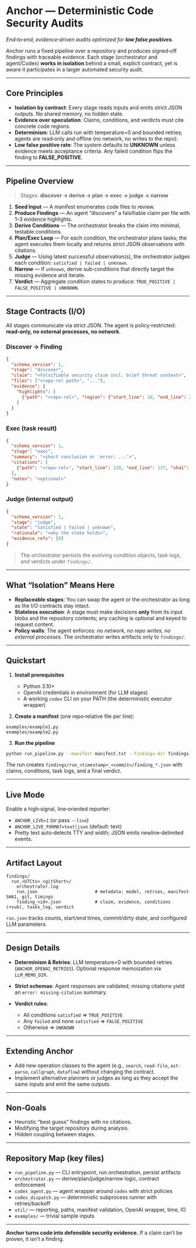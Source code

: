 # Anchor — Deterministic Code Security Audits

*End‑to‑end, evidence‑driven audits optimized for **low false positives**.*

Anchor runs a fixed pipeline over a repository and produces signed‑off findings with traceable evidence. Each stage (orchestrator and agent/Codex) **works in isolation** behind a small, explicit contract, yet is aware it participates in a larger automated security audit.

---

## Core Principles

* **Isolation by contract**: Every stage reads inputs and emits strict JSON outputs. No shared memory, no hidden state.
* **Evidence over speculation**: Claims, conditions, and verdicts must cite concrete code regions.
* **Determinism**: LLM calls run with temperature=0 and bounded retries; agents are read‑only and offline (no network, no writes to the repo).
* **Low false positive rate**: The system defaults to **UNKNOWN** unless evidence meets acceptance criteria. Any failed condition flips the finding to **FALSE\_POSITIVE**.

---

## Pipeline Overview

> Stages: **discover → derive → plan → exec → judge → narrow**

1. **Seed Input** — A manifest enumerates code files to review.
2. **Produce Findings** — An agent “discovers” a falsifiable claim per file with 1–3 evidence highlights.
3. **Derive Conditions** — The orchestrator breaks the claim into minimal, testable conditions.
4. **Plan/Exec Loop** — For each condition, the orchestrator plans tasks; the agent executes them locally and returns strict JSON observations with citations.
5. **Judge** — Using latest successful observation(s), the orchestrator judges each condition: `satisfied | failed | unknown`.
6. **Narrow** — If `unknown`, derive sub‑conditions that directly target the missing evidence and iterate.
7. **Verdict** — Aggregate condition states to produce: `TRUE_POSITIVE | FALSE_POSITIVE | UNKNOWN`.

---

## Stage Contracts (I/O)

All stages communicate via strict JSON. The agent is policy‑restricted: **read‑only, no external processes, no network**.

### Discover → Finding

```json
{
  "schema_version": 1,
  "stage": "discover",
  "claim": "<falsifiable security claim incl. brief threat context>",
  "files": ["<repo-rel path>", "..."],
  "evidence": {
    "highlights": [
      {"path": "<repo-rel>", "region": {"start_line": 10, "end_line": 24}, "why": "<security-relevant>"}
    ]
  }
}
```

### Exec (task result)

```json
{
  "schema_version": 1,
  "stage": "exec",
  "summary": "<short conclusion or 'error: ...'>",
  "citations": [
    {"path": "<repo-rel>", "start_line": 120, "end_line": 137, "sha1": "<optional>"}
  ],
  "notes": "<optional>"
}
```

### Judge (internal output)

```json
{
  "schema_version": 1,
  "stage": "judge",
  "state": "satisfied | failed | unknown",
  "rationale": "<why the state holds>",
  "evidence_refs": [0]
}
```

> The orchestrator persists the evolving condition objects, task logs, and verdicts under `findings/`.

---

## What “Isolation” Means Here

* **Replaceable stages**: You can swap the agent or the orchestrator as long as the I/O contracts stay intact.
* **Stateless execution**: A stage must make decisions **only** from its input blobs and the repository contents; any caching is optional and keyed to request content.
* **Policy walls**: The agent enforces: *no network, no repo writes, no external processes*. The orchestrator writes artifacts only to `findings/`.

---

## Quickstart

1. **Install prerequisites**

   * Python 3.10+
   * OpenAI credentials in environment (for LLM stages)
   * A working `codex` CLI on your PATH (the deterministic executor wrapper)

2. **Create a manifest** (one repo‑relative file per line):

```
examples/example1.py
examples/example2.py
```

3. **Run the pipeline**

```bash
python run_pipeline.py --manifest manifest.txt --findings-dir findings --live
```

The run creates `findings/run_<timestamp>_<commit>/finding_*.json` with claims, conditions, task logs, and a final verdict.

---

## Live Mode

Enable a high‑signal, line‑oriented reporter:

* `ANCHOR_LIVE=1` (or pass `--live`)
* `ANCHOR_LIVE_FORMAT=text|json` (default: text)
* Pretty text auto‑detects TTY and width; JSON emits newline‑delimited events.

---

## Artifact Layout

```
findings/
  run_<UTCts>_<gitShort>/
    orchestrator.log
    run.json                      # metadata: model, retries, manifest SHA1, git, timings
    finding_<id>.json             # claim, evidence, conditions (+sub), tasks_log, verdict
```

`run.json` tracks counts, start/end times, commit/dirty state, and configured LLM parameters.

---

## Design Details

* **Determinism & Retries**: LLM temperature=0 with bounded retries (`ANCHOR_OPENAI_RETRIES`). Optional response memoization via `LLM_MEMO_DIR`.
* **Strict schemas**: Agent responses are validated; missing citations yield an `error: missing-citation` summary.
* **Verdict rules**:

  * All conditions `satisfied` ⇒ `TRUE_POSITIVE`
  * Any `failed` and none `satisfied` ⇒ `FALSE_POSITIVE`
  * Otherwise ⇒ `UNKNOWN`

---

## Extending Anchor

* Add new operation classes to the agent (e.g., `search`, `read-file`, `ast-parse`, `callgraph`, `dataflow`) without changing the contract.
* Implement alternative planners or judges as long as they accept the same inputs and emit the same outputs.

---

## Non‑Goals

* Heuristic “best guess” findings with no citations.
* Modifying the target repository during analysis.
* Hidden coupling between stages.

---

## Repository Map (key files)

* `run_pipeline.py` — CLI entrypoint, run orchestration, persist artifacts
* `orchestrator.py` — derive/plan/judge/narrow logic, contract enforcement
* `codex_agent.py` — agent wrapper around `codex` with strict policies
* `codex_dispatch.py` — deterministic subprocess runner with retries/backoff
* `util/` — reporting, paths, manifest validation, OpenAI wrapper, time, IO
* `examples/` — trivial sample inputs

---

**Anchor turns code into defensible security evidence.** If a claim can’t be proven, it isn’t a finding.

